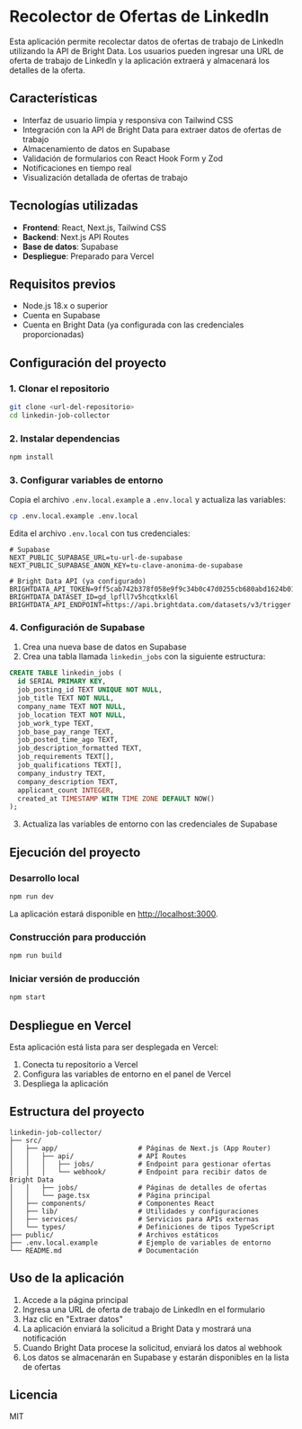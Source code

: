 # Recolector de Ofertas de LinkedIn

Esta aplicación permite recolectar datos de ofertas de trabajo de LinkedIn utilizando la API de Bright Data. Los usuarios pueden ingresar una URL de oferta de trabajo de LinkedIn y la aplicación extraerá y almacenará los detalles de la oferta.

## Características

- Interfaz de usuario limpia y responsiva con Tailwind CSS
- Integración con la API de Bright Data para extraer datos de ofertas de trabajo
- Almacenamiento de datos en Supabase
- Validación de formularios con React Hook Form y Zod
- Notificaciones en tiempo real
- Visualización detallada de ofertas de trabajo

## Tecnologías utilizadas

- **Frontend**: React, Next.js, Tailwind CSS
- **Backend**: Next.js API Routes
- **Base de datos**: Supabase
- **Despliegue**: Preparado para Vercel

## Requisitos previos

- Node.js 18.x o superior
- Cuenta en Supabase
- Cuenta en Bright Data (ya configurada con las credenciales proporcionadas)

## Configuración del proyecto

### 1. Clonar el repositorio

```bash
git clone <url-del-repositorio>
cd linkedin-job-collector
```

### 2. Instalar dependencias

```bash
npm install
```

### 3. Configurar variables de entorno

Copia el archivo `.env.local.example` a `.env.local` y actualiza las variables:

```bash
cp .env.local.example .env.local
```

Edita el archivo `.env.local` con tus credenciales:

```
# Supabase
NEXT_PUBLIC_SUPABASE_URL=tu-url-de-supabase
NEXT_PUBLIC_SUPABASE_ANON_KEY=tu-clave-anonima-de-supabase

# Bright Data API (ya configurado)
BRIGHTDATA_API_TOKEN=9ff5cab742b378f058e9f9c34b0c47d0255cb680abd1624b015aa90e7d451c14
BRIGHTDATA_DATASET_ID=gd_lpfll7v5hcqtkxl6l
BRIGHTDATA_API_ENDPOINT=https://api.brightdata.com/datasets/v3/trigger
```

### 4. Configuración de Supabase

1. Crea una nueva base de datos en Supabase
2. Crea una tabla llamada `linkedin_jobs` con la siguiente estructura:

```sql
CREATE TABLE linkedin_jobs (
  id SERIAL PRIMARY KEY,
  job_posting_id TEXT UNIQUE NOT NULL,
  job_title TEXT NOT NULL,
  company_name TEXT NOT NULL,
  job_location TEXT NOT NULL,
  job_work_type TEXT,
  job_base_pay_range TEXT,
  job_posted_time_ago TEXT,
  job_description_formatted TEXT,
  job_requirements TEXT[],
  job_qualifications TEXT[],
  company_industry TEXT,
  company_description TEXT,
  applicant_count INTEGER,
  created_at TIMESTAMP WITH TIME ZONE DEFAULT NOW()
);
```

3. Actualiza las variables de entorno con las credenciales de Supabase

## Ejecución del proyecto

### Desarrollo local

```bash
npm run dev
```

La aplicación estará disponible en [http://localhost:3000](http://localhost:3000).

### Construcción para producción

```bash
npm run build
```

### Iniciar versión de producción

```bash
npm start
```

## Despliegue en Vercel

Esta aplicación está lista para ser desplegada en Vercel:

1. Conecta tu repositorio a Vercel
2. Configura las variables de entorno en el panel de Vercel
3. Despliega la aplicación

## Estructura del proyecto

```
linkedin-job-collector/
├── src/
│   ├── app/                    # Páginas de Next.js (App Router)
│   │   ├── api/                # API Routes
│   │   │   ├── jobs/           # Endpoint para gestionar ofertas
│   │   │   └── webhook/        # Endpoint para recibir datos de Bright Data
│   │   ├── jobs/               # Páginas de detalles de ofertas
│   │   └── page.tsx            # Página principal
│   ├── components/             # Componentes React
│   ├── lib/                    # Utilidades y configuraciones
│   ├── services/               # Servicios para APIs externas
│   └── types/                  # Definiciones de tipos TypeScript
├── public/                     # Archivos estáticos
├── .env.local.example          # Ejemplo de variables de entorno
└── README.md                   # Documentación
```

## Uso de la aplicación

1. Accede a la página principal
2. Ingresa una URL de oferta de trabajo de LinkedIn en el formulario
3. Haz clic en "Extraer datos"
4. La aplicación enviará la solicitud a Bright Data y mostrará una notificación
5. Cuando Bright Data procese la solicitud, enviará los datos al webhook
6. Los datos se almacenarán en Supabase y estarán disponibles en la lista de ofertas

## Licencia

MIT
